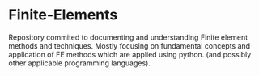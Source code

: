 # Finite-Elements

Repository commited to documenting and understanding Finite element methods and techniques.
Mostly focusing on fundamental concepts and application of FE methods which are applied using python.
(and possibly other applicable programming languages).
